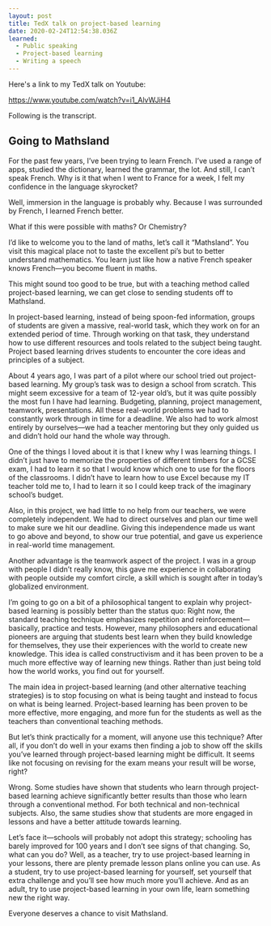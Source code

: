 ```yaml
---
layout: post
title: TedX talk on project-based learning
date: 2020-02-24T12:54:38.036Z
learned:
  - Public speaking
  - Project-based learning
  - Writing a speech
---
```


Here's a link to my TedX talk on Youtube:

  <https://www.youtube.com/watch?v=i1_AlvWJiH4>

Following is the transcript.

## Going to Mathsland

For the past few years, I’ve been trying to learn French. I’ve used a range of
apps, studied the dictionary, learned the grammar, the lot. And still, I can’t
speak French. Why is it that when I went to France for a week, I felt my
confidence in the language skyrocket? 

Well, immersion in the language is probably why. Because I was surrounded by
French, I learned French better.  

What if this were possible with maths? Or Chemistry? 

I’d like to welcome you to the land of maths, let’s call it “Mathsland”. You
visit this magical place not to taste the excellent pi’s but to better
understand mathematics. You learn just like how a native French speaker knows
French—you become fluent in maths. 

This might sound too good to be true, but with a teaching method called
project-based learning, we can get close to sending students off to Mathsland. 

In project-based learning, instead of being spoon-fed information, groups of
students are given a massive, real-world task, which they work on for an
extended period of time. Through working on that task, they understand how to
use different resources and tools related to the subject being taught. Project
based learning drives students to encounter the core ideas and principles of a
subject. 

About 4 years ago, I was part of a pilot where our school tried out
project-based learning. My group’s task was to design a school from scratch.
This might seem excessive for a team of 12-year old’s, but it was quite possibly
the most fun I have had learning. Budgeting, planning, project management,
teamwork, presentations. All these real-world problems we had to constantly work
through in time for a deadline. We also had to work almost entirely by
ourselves—we had a teacher mentoring but they only guided us and didn’t hold our
hand the whole way through. 

One of the things I loved about it is that I knew why I was learning things. I
didn’t just have to memorize the properties of different timbers for a GCSE
exam, I had to learn it so that I would know which one to use for the floors of
the classrooms. I didn’t have to learn how to use Excel because my IT teacher
told me to, I had to learn it so I could keep track of the imaginary school’s
budget. 

Also, in this project, we had little to no help from our teachers, we were
completely independent. We had to direct ourselves and plan our time well to
make sure we hit our deadline. Giving this independence made us want to go above
and beyond, to show our true potential, and gave us experience in real-world
time management. 

Another advantage is the teamwork aspect of the project. I was in a group with
people I didn’t really know, this gave me experience in collaborating with
people outside my comfort circle, a skill which is sought after in today’s
globalized environment.  

I’m going to go on a bit of a philosophical tangent to explain why project-based
learning is possibly better than the status quo: Right now, the standard
teaching technique emphasizes repetition and reinforcement—basically, practice
and tests. However, many philosophers and educational pioneers are arguing that
students best learn when they build knowledge for themselves, they use their
experiences with the world to create new knowledge. This idea is called
constructivism and it has been proven to be a much more effective way of
learning new things. Rather than just being told how the world works, you find
out for yourself. 

The main idea in project-based learning (and other alternative teaching
strategies) is to stop focusing on what is being taught and instead to focus on
what is being learned. Project-based learning has been proven to be more
effective, more engaging, and more fun for the students as well as the teachers
than conventional teaching methods. 

But let’s think practically for a moment, will anyone use this technique? After
all, if you don’t do well in your exams then finding a job to show off the
skills you’ve learned through project-based learning might be difficult. It
seems like not focusing on revising for the exam means your result will be
worse, right? 

Wrong. Some studies have shown that students who learn through project-based
learning achieve significantly better results than those who learn through a
conventional method. For both technical and non-technical subjects. Also, the
same studies show that students are more engaged in lessons and have a better
attitude towards learning. 

Let’s face it—schools will probably not adopt this strategy; schooling has
barely improved for 100 years and I don’t see signs of that changing. So, what
can you do? Well, as a teacher, try to use project-based learning in your
lessons, there are plenty premade lesson plans online you can use. As a student,
try to use project-based learning for yourself, set yourself that extra
challenge and you’ll see how much more you’ll achieve. And as an adult, try to
use project-based learning in your own life, learn something new the right way. 

Everyone deserves a chance to visit Mathsland. 
